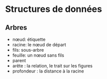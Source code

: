 # Structures de données 
## Arbres
- nœud: étiquette 
- racine: le nœud de départ 
- fils: sous-arbre
- feuille: un nœud sans fils 
- parent 
- arête : la relation, le trait sur les figures 
- profondeur : la distance à la racine 
